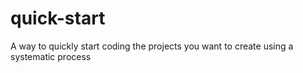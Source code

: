 # quick-start
A way to quickly start coding the projects you want to create using a systematic process
